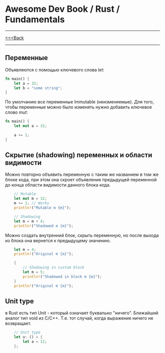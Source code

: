 # Awesome Dev Book / Rust / Fundamentals

***
[<<<Back](./INDEX.md)
***

## Переменные

Объявляются с помощью ключевого слова _let_:

```rust
fn main() {
    let a = 32;
    let b = "some string";
}
```

По умолчанию все переменные Immutable (неизменяемые). Для того, чтобы переменные можно было изменять нужно добавить ключевое слово _mut_:

```rust
fn main() {
    let mut a = 32;
    
    a += 1;
}
```

## Скрытие (shadowing) переменных и области видимости

Можно повторно объявить переменную с таким же названием в том же блоке кода, при этом она скроет объявление предыдущей переменной до конца области видимости данного блока кода.

```rust
    // Mutable
    let mut m = 32;
    m += 1; // Works
    println!("Mutable m {m}");

    // Shadowing
    let m = m + 4;
    println!("Shadowed m {m}");
```

Можно создать внутренний блок, скрыть переменную, но после выхода из блока она вернется к предыдущему значению.

```rust
    let m = 4;
    println!("Original m {m}");

    {
        // Shadowing in custom block
        let m = 5;
        println!("Shadowed in block m {m}");
    }
    println!("Original m {m}");
```

## Unit type

в Rust есть тип Unit - который означает буквально "ничего". Ближайший аналог тип void из С/С++. Т.е. тот случай, когда выражение ничего не возвращает.

```rust
    // Unit type
    let u: () = {
        let a = 12;
    };
```

